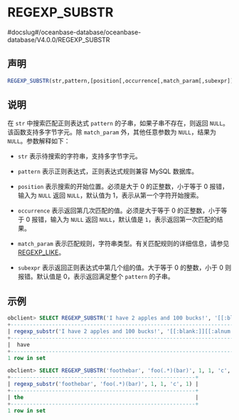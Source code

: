 REGEXP_SUBSTR 
==================================
#docslug#/oceanbase-database/oceanbase-database/V4.0.0/REGEXP_SUBSTR


声明 
-----------------------

```sql
REGEXP_SUBSTR(str,pattern,[position[,occurrence[,match_param[,subexpr]]]])
```



说明 
-----------------------

在 `str` 中搜索匹配正则表达式 `pattern` 的子串，如果子串不存在，则返回 `NULL`。该函数支持多字节字元。除 `match_param` 外，其他任意参数为 `NULL`，结果为 `NULL`。参数解释如下：

* `str` 表示待搜索的字符串，支持多字节字元。

  

* `pattern` 表示正则表达式，正则表达式规则兼容 MySQL 数据库。

  

* `position` 表示搜索的开始位置。必须是大于 0 的正整数，小于等于 0 报错，输入为 `NULL` 返回 `NULL`，默认值为 1，表示从第一个字符开始搜索。

  

* `occurrence` 表示返回第几次匹配的值。必须是大于等于 0 的正整数，小于等于 0 报错，输入为 `NULL` 返回 `NULL`，默认值是 `1`，表示返回第一次匹配的结果。

  

* `match_param` 表示匹配规则，字符串类型。有关匹配规则的详细信息，请参见 [REGEXP_LIKE](../200.string-functions/3300.REGEXP_LIKE.md)。

  

* `subexpr` 表示返回正则表达式中第几个组的值。大于等于 0 的整数，小于 0 则报错。默认值是 0，表示返回满足整个 `pattern` 的子串。

  




示例 
-----------------------

```sql
obclient> SELECT REGEXP_SUBSTR('I have 2 apples and 100 bucks!', '[[:blank:]][[:alnum:]]*', 1, 1) FROM DUAL;
+----------------------------------------------------------------------------------+
| regexp_substr('I have 2 apples and 100 bucks!', '[[:blank:]][[:alnum:]]*', 1, 1) |
+----------------------------------------------------------------------------------+
|  have                                                                            |
+----------------------------------------------------------------------------------+
1 row in set 

obclient> SELECT REGEXP_SUBSTR('foothebar', 'foo(.*)(bar)', 1, 1, 'c', 1) FROM DUAL;
+----------------------------------------------------------+
| regexp_substr('foothebar', 'foo(.*)(bar)', 1, 1, 'c', 1) |
+----------------------------------------------------------+
| the                                                      |
+----------------------------------------------------------+
1 row in set 
```


